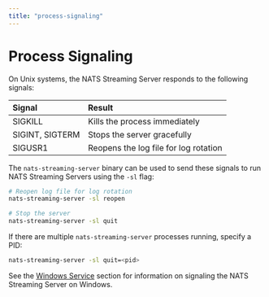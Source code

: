 ```yaml
---
title: "process-signaling"
---
```

# Process Signaling

On Unix systems, the NATS Streaming Server responds to the following signals:

| Signal | Result |
| :--- | :--- |
| SIGKILL | Kills the process immediately |
| SIGINT, SIGTERM | Stops the server gracefully |
| SIGUSR1 | Reopens the log file for log rotation |

The `nats-streaming-server` binary can be used to send these signals to run NATS Streaming Servers using the `-sl` flag:

```bash
# Reopen log file for log rotation
nats-streaming-server -sl reopen

# Stop the server
nats-streaming-server -sl quit
```

If there are multiple `nats-streaming-server` processes running, specify a PID:

```bash
nats-streaming-server -sl quit=<pid>
```

See the [Windows Service](process-signaling.md#windows-service) section for information on signaling the NATS Streaming Server on Windows.

